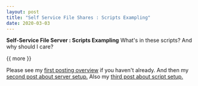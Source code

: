 ```yaml
---
layout: post
title: "Self Service File Shares : Scripts Exampling"
date: 2020-03-03
---
```


**Self-Service File Server : Scripts Exampling**  What's in these scripts?  And why should I care?

{{ more }}

Please see my [first posting overview](https://soccershoe.github.io/JustAnotherAdmin/blog/2020/02/14/SelfServiceFileServer) if you haven't already.
And then my [second post about server setup.](https://soccershoe.github.io/JustAnotherAdmin/blog/2020/02/14/SelfServiceFileServer2)
Also my [third post about script setup.](https://soccershoe.github.io/JustAnotherAdmin/blog/2020/02/14/SelfServiceFileServer3)

